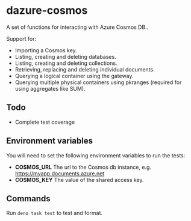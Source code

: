 # dazure-cosmos

A set of functions for interacting with Azure Cosmos DB..

Support for:

- Importing a Cosmos key.
- Listing, creating and deleting databases.
- Listing, creating and deleting collections.
- Retrieving, replacing and deleting individual documents.
- Querying a logical container using the gateway.
- Querying multiple physical containers using pkranges (required for using
  aggregates like SUM).

## Todo

- Complete test coverage

## Environment variables

You will need to set the following environment variables to run the tests:

- **COSMOS_URL** The url to the Cosmos db instance, e.g.
  https://myapp.documents.azure.net
- **COSMOS_KEY** The value of the shared access key.

## Commands

Run `deno task test` to test and format.
